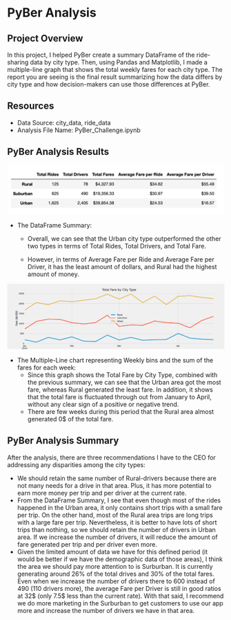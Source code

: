 # PyBer Analysis

## Project Overview

In this project, I helped PyBer create a summary DataFrame of the ride-sharing data by city type. Then, using Pandas and Matplotlib, I made a multiple-line graph that shows the total weekly fares for each city type. The report you are seeing is the final result summarizing how the data differs by city type and how decision-makers can use those differences at PyBer.


## Resources
- Data Source: city_data, ride_data
- Analysis File Name: PyBer_Challenge.ipynb

## PyBer Analysis Results

![Ride-Sharing Summary by City Type in DataFrame](analysis/DataFrame_CityTypeSummary.png)
- The DataFrame Summary:
    - Overall, we can see that the Urban city type outperformed the other two types in terms of Total Rides, Total Drivers, and Total Fare.
    
    - However, in terms of Average Fare per Ride and Average Fare per Driver, it has the least amount of dollars, and Rural had the highest amount of money.

![Total Fare by City Type](analysis/TotalFareByCityType.png)
- The Multiple-Line chart representing Weekly bins and the sum of the fares for each week:
    - Since this graph shows the Total Fare by City Type, combined with the previous summary, we can see that the Urban area got the most fare, whereas Rural generated the least fare. In addition, it shows that the total fare is fluctuated through out from January to April, without any clear sign of a positive or negative trend.
    - There are few weeks during this period that the Rural area almost generated 0$ of the total fare.

## PyBer Analysis Summary

After the analysis, there are three recommendations I have to the CEO for addressing any disparities among the city types:

-  We should retain the same number of Rural-drivers because there are not many needs for a drive in that area. Plus, it has more potential to earn more money per trip and per driver at the current rate.
- From the DataFrame Summary, I see that even though most of the rides happened in the Urban area, it only contains short trips with a small fare per trip. On the other hand, most of the Rural area trips are long trips with a large fare per trip. Nevertheless, it is better to have lots of short trips than nothing, so we should retain the number of drivers in Urban area. If we increase the number of drivers, it will reduce the amount of fare generated per trip and per driver even more.
- Given the limited amount of data we have for this defined period (it would be better if we have the demographic data of those areas), I think the area we should pay more attention to is Surburban. It is currently generating around 26% of the total drives and 30% of the total fares. Even when we increase the number of drivers there to 600 instead of 490 (110 drivers more), the average Fare per Driver is still in good ratios at 32$ (only 7.5$ less than the current rate). With that said, I recommend we do more marketing in the Surburban to get customers to use our app more and increase the number of drivers we have in that area.


